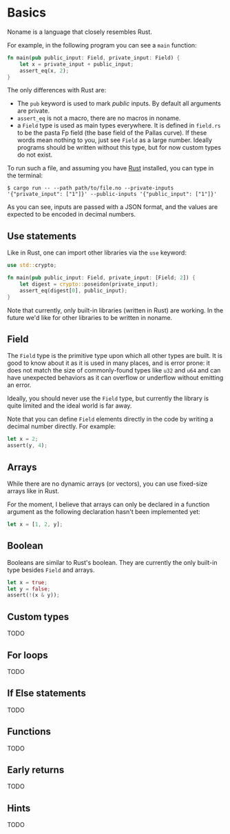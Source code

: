 # Basics

Noname is a language that closely resembles Rust.

For example, in the following program you can see a `main` function:

```rust
fn main(pub public_input: Field, private_input: Field) {
    let x = private_input + public_input;
    assert_eq(x, 2);
}
```

The only differences with Rust are:

* The `pub` keyword is used to mark _public_ inputs. By default all arguments are private.
* `assert_eq` is not a macro, there are no macros in noname.
* a `Field` type is used as main types everywhere. It is defined in `field.rs` to be the pasta Fp field (the base field of the Pallas curve). If these words mean nothing to you, just see `Field` as a large number. Ideally programs should be written without this type, but for now custom types do not exist.

To run such a file, and assuming you have [Rust](https://rustup.rs/) installed, you can type in the terminal:

```
$ cargo run -- --path path/to/file.no --private-inputs '{"private_input": ["1"]}' --public-inputs '{"public_input": ["1"]}'
```

As you can see, inputs are passed with a JSON format, and the values are expected to be encoded in decimal numbers.

## Use statements

Like in Rust, one can import other libraries via the `use` keyword:

```rust
use std::crypto;

fn main(pub public_input: Field, private_input: [Field; 2]) {
    let digest = crypto::poseidon(private_input);
    assert_eq(digest[0], public_input);
}
```

Note that currently, only built-in libraries (written in Rust) are working. 
In the future we'd like for other libraries to be written in noname.

## Field

The `Field` type is the primitive type upon which all other types are built. 
It is good to know about it as it is used in many places, and is error prone: it does not match the size of commonly-found types like `u32` and `u64` and can have unexpected behaviors as it can overflow or underflow  without emitting an error.

Ideally, you should never use the `Field` type, but currently the library is quite limited and the ideal world is far away.

Note that you can define `Field` elements directly in the code by writing a decimal number directly. For example:

```rust
let x = 2;
assert(y, 4);
```

## Arrays

While there are no dynamic arrays (or vectors), you can use fixed-size arrays like in Rust.

For the moment, I believe that arrays can only be declared in a function argument as the following declaration hasn't been implemented yet:

```rust
let x = [1, 2, y];
```

## Boolean

Booleans are similar to Rust's boolean. They are currently the only built-in type besides `Field` and arrays.

```rust
let x = true;
let y = false;
assert(!(x & y));
```

## Custom types

TODO

## For loops

TODO

## If Else statements

TODO

## Functions

TODO

## Early returns

TODO

## Hints

TODO
